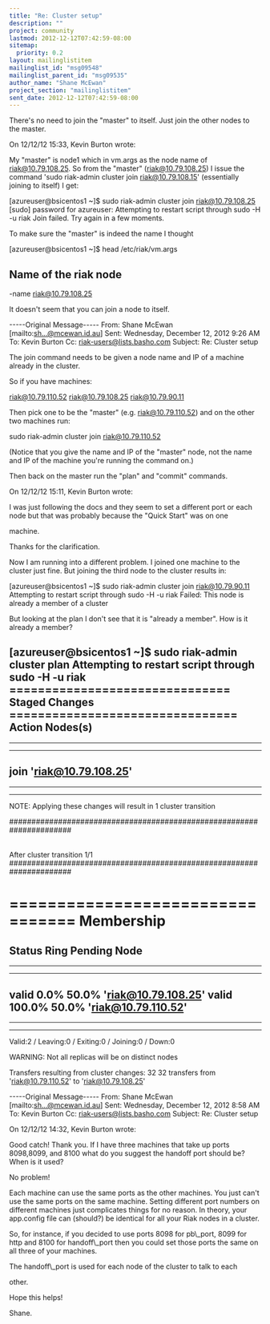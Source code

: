 ```yaml
---
title: "Re: Cluster setup"
description: ""
project: community
lastmod: 2012-12-12T07:42:59-08:00
sitemap:
  priority: 0.2
layout: mailinglistitem
mailinglist_id: "msg09548"
mailinglist_parent_id: "msg09535"
author_name: "Shane McEwan"
project_section: "mailinglistitem"
sent_date: 2012-12-12T07:42:59-08:00
---
```



There's no need to join the "master" to itself. Just join the other 
nodes to the master.


On 12/12/12 15:33, Kevin Burton wrote:

My "master" is node1 which in vm.args as the node name of riak@10.79.108.25.
So from the "master" (riak@10.79.108.25) I issue the command 'sudo
riak-admin cluster join riak@10.79.108.15' (essentially joining to itself) I
get:

[azureuser@bsicentos1 ~]$ sudo riak-admin cluster join riak@10.79.108.25
[sudo] password for azureuser:
Attempting to restart script through sudo -H -u riak
Join failed. Try again in a few moments.

To make sure the "master" is indeed the name I thought

[azureuser@bsicentos1 ~]$ head /etc/riak/vm.args
## Name of the riak node
-name riak@10.79.108.25

It doesn't seem that you can join a node to itself.

-----Original Message-----
From: Shane McEwan [mailto:sh...@mcewan.id.au]
Sent: Wednesday, December 12, 2012 9:26 AM
To: Kevin Burton
Cc: riak-users@lists.basho.com
Subject: Re: Cluster setup

The join command needs to be given a node name and IP of a machine already
in the cluster.

So if you have machines:

riak@10.79.110.52
riak@10.79.108.25
riak@10.79.90.11

Then pick one to be the "master" (e.g. riak@10.79.110.52) and on the other
two machines run:

sudo riak-admin cluster join riak@10.79.110.52

(Notice that you give the name and IP of the "master" node, not the name and
IP of the machine you're running the command on.)

Then back on the master run the "plan" and "commit" commands.

On 12/12/12 15:11, Kevin Burton wrote:

I was just following the docs and they seem to set a different port or
each node but that was probably because the "Quick Start" was on one

machine.

Thanks for the clarification.

Now I am running into a different problem. I joined one machine to the
cluster just fine. But joining the third node to the cluster results in:

[azureuser@bsicentos1 ~]$ sudo riak-admin cluster join
riak@10.79.90.11 Attempting to restart script through sudo -H -u riak
Failed: This node is already a member of a cluster

But looking at the plan I don't see that it is "already a member". How
is it already a member?

[azureuser@bsicentos1 ~]$ sudo riak-admin cluster plan Attempting to
restart script through sudo -H -u riak ===============================
Staged Changes ================================
Action Nodes(s)
----------------------------------------------------------------------
------
---
join 'riak@10.79.108.25'
----------------------------------------------------------------------
------
---


NOTE: Applying these changes will result in 1 cluster transition

######################################################################
######
###
 After cluster transition 1/1
######################################################################
######
###

================================= Membership
==================================
Status Ring Pending Node
----------------------------------------------------------------------
------
---
valid 0.0% 50.0% 'riak@10.79.108.25'
valid 100.0% 50.0% 'riak@10.79.110.52'
----------------------------------------------------------------------
------
---
Valid:2 / Leaving:0 / Exiting:0 / Joining:0 / Down:0

WARNING: Not all replicas will be on distinct nodes

Transfers resulting from cluster changes: 32
 32 transfers from 'riak@10.79.110.52' to 'riak@10.79.108.25'

-----Original Message-----
From: Shane McEwan [mailto:sh...@mcewan.id.au]
Sent: Wednesday, December 12, 2012 8:58 AM
To: Kevin Burton
Cc: riak-users@lists.basho.com
Subject: Re: Cluster setup

On 12/12/12 14:32, Kevin Burton wrote:

Good catch! Thank you. If I have three machines that take up ports
8098,8099, and 8100 what do you suggest the handoff port should be?
When is it used?


No problem!

Each machine can use the same ports as the other machines. You just
can't use the same ports on the same machine. Setting different port
numbers on different machines just complicates things for no reason.
In theory, your app.config file can (should?) be identical for all
your Riak nodes in a cluster.

So, for instance, if you decided to use ports 8098 for pb\\_port, 8099
for http and 8100 for handoff\\_port then you could set those ports the
same on all three of your machines.

The handoff\\_port is used for each node of the cluster to talk to each

other.


Hope this helps!

Shane.

